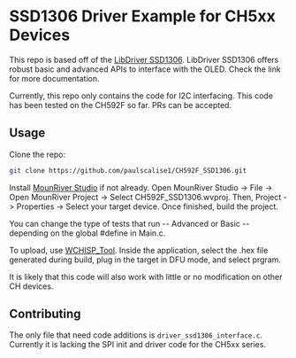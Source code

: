 # SSD1306 Driver Example for CH5xx Devices

This repo is based off of the [LibDriver SSD1306](https://github.com/libdriver/ssd1306).
LibDriver SSD1306 offers robust basic and advanced APIs to interface with the OLED. Check the link for more documentation.

Currently, this repo only contains the code for I2C interfacing.
This code has been tested on the CH592F so far. PRs can be accepted.

## Usage
Clone the repo:

```bash
git clone https://github.com/paulscalise1/CH592F_SSD1306.git
```

Install [MounRiver Studio](https://mounriver.com/) if not already.
Open MounRiver Studio -> File -> Open MounRiver Project -> Select CH592F_SSD1306.wvproj.
Then, Project -> Properties -> Select your target device.
Once finished, build the project.

You can change the type of tests that run -- Advanced or Basic -- depending on the global #define in Main.c.

To upload, use [WCHISP_Tool](https://www.wch.cn/downloads/WCHISPTool_Setup_exe.html).
Inside the application, select the .hex file generated during build, plug in the target in DFU mode, and select prgram.

It is likely that this code will also work with little or no modification on other CH devices.

## Contributing
The only file that need code additions is ```driver_ssd1306_interface.c```. Currently it is lacking the SPI init and driver code for the CH5xx series.
